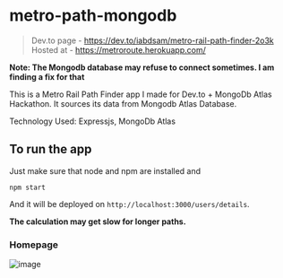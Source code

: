 # metro-path-mongodb

> Dev.to page - https://dev.to/iabdsam/metro-rail-path-finder-2o3k
> Hosted at - https://metroroute.herokuapp.com/

**Note: The Mongodb database may refuse to connect sometimes. I am finding a fix for that**

This is a Metro Rail Path Finder app I made for Dev.to + MongoDb Atlas Hackathon. It sources its data from Mongodb Atlas Database.

Technology Used: Expressjs, MongoDb Atlas

## To run the app
Just make sure that node and npm are installed and 
```
npm start
```
And it will be deployed on `http://localhost:3000/users/details`.

**The calculation may get slow for longer paths.**

### Homepage
![image](https://user-images.githubusercontent.com/62374784/160750290-7b6671c9-44a1-44d8-af13-c3ecac3d46fd.png)

